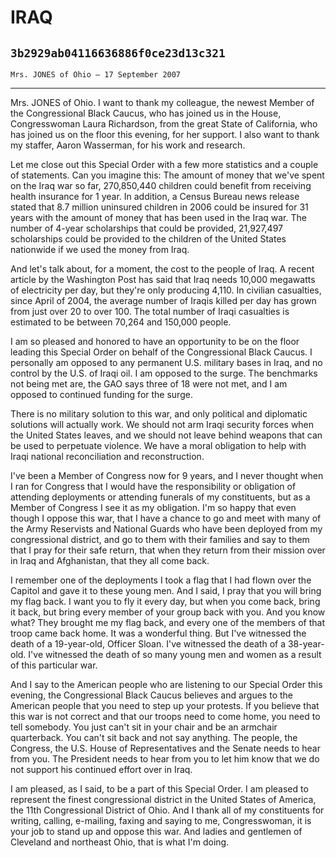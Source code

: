 # IRAQ
## `3b2929ab04116636886f0ce23d13c321`
`Mrs. JONES of Ohio — 17 September 2007`

---


Mrs. JONES of Ohio. I want to thank my colleague, the newest Member 
of the Congressional Black Caucus, who has joined us in the House, 
Congresswoman Laura Richardson, from the great State of California, who 
has joined us on the floor this evening, for her support. I also want 
to thank my staffer, Aaron Wasserman, for his work and research.

Let me close out this Special Order with a few more statistics and a 
couple of statements. Can you imagine this: The amount of money that 
we've spent on the Iraq war so far, 270,850,440 children could benefit 
from receiving health insurance for 1 year. In addition, a Census 
Bureau news release stated that 8.7 million uninsured children in 2006 
could be insured for 31 years with the amount of money that has been 
used in the Iraq war. The number of 4-year scholarships that could be 
provided, 21,927,497 scholarships could be provided to the children of 
the United States nationwide if we used the money from Iraq.

And let's talk about, for a moment, the cost to the people of Iraq. A 
recent article by the Washington Post has said that Iraq needs 10,000 
megawatts of electricity per day, but they're only producing 4,110. In 
civilian casualties, since April of 2004, the average number of Iraqis 
killed per day has grown from just over 20 to over 100. The total 
number of Iraqi casualties is estimated to be between 70,264 and 
150,000 people.

I am so pleased and honored to have an opportunity to be on the floor 
leading this Special Order on behalf of the Congressional Black Caucus. 
I personally am opposed to any permanent U.S. military bases in Iraq, 
and no control by the U.S. of Iraqi oil. I am opposed to the surge. The 
benchmarks not being met are, the GAO says three of 18 were not met, 
and I am opposed to continued funding for the surge.

There is no military solution to this war, and only political and 
diplomatic solutions will actually work. We should not arm Iraqi 
security forces when the United States leaves, and we should not leave 
behind weapons that can be used to perpetuate violence. We have a moral 
obligation to help with Iraqi national reconciliation and 
reconstruction.

I've been a Member of Congress now for 9 years, and I never thought 
when I ran for Congress that I would have the responsibility or 
obligation of attending deployments or attending funerals of my 
constituents, but as a Member of Congress I see it as my obligation. 
I'm so happy that even though I oppose this war, that I have a chance 
to go and meet with many of the Army Reservists and National Guards who 
have been deployed from my congressional district, and go to them with 
their families and say to them that I pray for their safe return, that 
when they return from their mission over in Iraq and Afghanistan, that 
they all come back.

I remember one of the deployments I took a flag that I had flown over 
the Capitol and gave it to these young men. And I said, I pray that you 
will bring my flag back. I want you to fly it every day, but when you 
come back, bring it back, but bring every member of your group back 
with you. And you know what? They brought me my flag back, and every 
one of the members of that troop came back home. It was a wonderful 
thing. But I've witnessed the death of a 19-year-old, Officer Sloan. 
I've witnessed the death of a 38-year-old. I've witnessed the death of 
so many young men and women as a result of this particular war.

And I say to the American people who are listening to our Special 
Order this evening, the Congressional Black Caucus believes and argues 
to the American people that you need to step up your protests. If you 
believe that this war is not correct and that our troops need to come 
home, you need to tell somebody. You just can't sit in your chair and 
be an armchair quarterback. You can't sit back and not say anything. 
The people, the Congress, the U.S. House of Representatives and the 
Senate needs to hear from you. The President needs to hear from you to 
let him know that we do not support his continued effort over in Iraq.

I am pleased, as I said, to be a part of this Special Order. I am 
pleased to represent the finest congressional district in the United 
States of America, the 11th Congressional District of Ohio. And I thank 
all of my constituents for writing, calling, e-mailing, faxing and 
saying to me, Congresswoman, it is your job to stand up and oppose this 
war. And ladies and gentlemen of Cleveland and northeast Ohio, that is 
what I'm doing.
